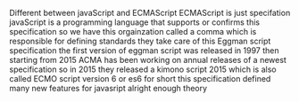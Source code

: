 Different between javaScript and ECMAScript
ECMAScript is just specifation
javaScript is a programming language that supports or confirms this specification so we have this orgainzation called a comma which is responsible for defining standards they take care of this Eggman script specification the first version of eggman script was released in 1997 then starting from 2015 ACMA has been working on annual releases of a newest specification so in 2015 they released a kimono script 2015 which is also called ECMO script version 6 or es6 for short this specification defined many new features for javasript alright enough theory
